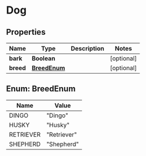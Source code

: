 # Dog

## Properties
Name | Type | Description | Notes
------------ | ------------- | ------------- | -------------
**bark** | **Boolean** |  |  [optional]
**breed** | [**BreedEnum**](#BreedEnum) |  |  [optional]

<a name="BreedEnum"></a>
## Enum: BreedEnum
Name | Value
---- | -----
DINGO | &quot;Dingo&quot;
HUSKY | &quot;Husky&quot;
RETRIEVER | &quot;Retriever&quot;
SHEPHERD | &quot;Shepherd&quot;
